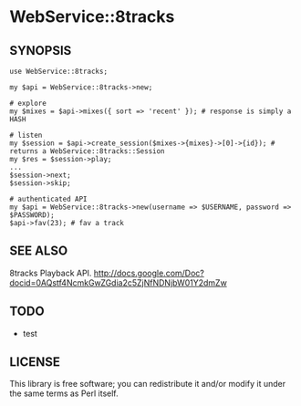WebService::8tracks
===================

SYNOPSIS
--------

    use WebService::8tracks;

    my $api = WebService::8tracks->new;
    
    # explore
    my $mixes = $api->mixes({ sort => 'recent' }); # response is simply a HASH

    # listen
    my $session = $api->create_session($mixes->{mixes}->[0]->{id}); # returns a WebService::8tracks::Session
    my $res = $session->play;
    ...
    $session->next;
    $session->skip;

    # authenticated API
    my $api = WebService::8tracks->new(username => $USERNAME, password => $PASSWORD);
    $api->fav(23); # fav a track

SEE ALSO
--------

8tracks Playback API. <http://docs.google.com/Doc?docid=0AQstf4NcmkGwZGdia2c5ZjNfNDNjbW01Y2dmZw>

TODO
----

- test

LICENSE
-------

This library is free software; you can redistribute it and/or modify
it under the same terms as Perl itself.
